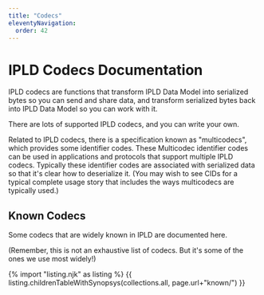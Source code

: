 ```yaml
---
title: "Codecs"
eleventyNavigation:
  order: 42
---
```


IPLD Codecs Documentation
=========================

IPLD codecs are functions that transform IPLD Data Model into serialized bytes so you can send and share data,
and transform serialized bytes back into IPLD Data Model so you can work with it.

There are lots of supported IPLD codecs, and you can write your own.

Related to IPLD codecs, there is a specification known as "multicodecs", which provides some identifier codes.
These Multicodec identifier codes can be used in applications and protocols that support multiple IPLD codecs.
Typically these identifier codes are associated with serialized data so that it's clear how to deserialize it.
(You may wish to see CIDs for a typical complete usage story that includes the ways multicodecs are typically used.)

Known Codecs
------------

Some codecs that are widely known in IPLD are documented here.

(Remember, this is not an exhaustive list of codecs.  But it's some of the ones we use most widely!)

{% import "listing.njk" as listing %}
{{ listing.childrenTableWithSynopsys(collections.all, page.url+"known/") }}
